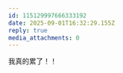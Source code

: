 ```yaml
---
id: 115129997666333192
date: 2025-09-01T16:32:29.155Z
reply: true
media_attachments: 0
---
```


我真的累了！！


